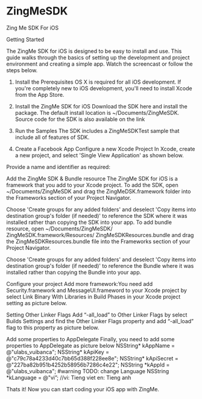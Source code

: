 ZingMeSDK
=========
Zing Me SDK For iOS

Getting Started

The ZingMe SDK for iOS is designed to be easy to install and use. This guide walks through the basics of setting up the development and project environment and creating a simple app.
Watch the screencast or follow the steps below.
1. Install the Prerequisites
OS X is required for all iOS development. If you're completely new to iOS development, you'll need to install Xcode from the App Store.


2. Install the ZingMe SDK for iOS
Download the SDK here and install the package. The default install location is ~/Documents/ZingMeSDK.
Source code for the SDK is also available on the link 

3. Run the Samples
The SDK includes a ZingMeSDKTest sample that include all of features of SDK.
4. Create a Facebook App
Configure a new Xcode Project
In Xcode, create a new project, and select 'Single View Application' as shown below.
 
Provide a name and identifier as required:

Add the ZingMe SDK & Bundle resource 
The ZingMe SDK for iOS is a framework that you add to your Xcode project. 
To add the SDK, open ~/Documents/ZingMeSDK and drag the ZingMeDSK.framework folder into the Frameworks section of your Project Navigator.

Choose 'Create groups for any added folders' and deselect 'Copy items into destination group's folder (if needed)' to reference the SDK where it was installed rather than copying the SDK into your app.
To add bundle resource, open ~/Documents/ZingMeSDK/ ZingMeSDK.framework/Resources/ ZingMeSDKResources.bundle and drag the ZingMeSDKResources.bundle file into the Frameworks section of your Project Navigator.
 
Choose 'Create groups for any added folders' and deselect 'Copy items into destination group's folder (if needed)' to reference the Bundle where it was installed rather than copying the Bundle into your app.

Configure your project
Add more framework:You need add Security.framework and MessageUI.frameword to your Xcode project by select Link Binary With Libraries in Build Phases in your Xcode project setting as picture below.
 
Setting Other Linker Flags
Add “-all_load” to Other Linker Flags by select Builds Settings and find the Other Linker Flags property and add “-all_load” flag to this property as picture below.
 
Add some properties to AppDelegate
Finally, you need to add some properties to AppDelegate as picture below
NSString* kAppName          = @"ulabs_vuibanca";
     NSString* kApiKey           = @"c79c78a4233d40c7bb65d388f228ee8e";
    NSString* kApiSecret        = @"227ba82b951b4252b58956b7286c4e22";
     NSString *kAppId            = @"ulabs_vuibanca";
    #warning TODO: change Language
  NSString *kLanguage         = @"vi”; //vi: Tieng viet  en: Tieng anh
 

Thats it! Now you can start coding your iOS app with ZingMe.
